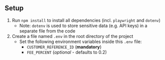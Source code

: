 ## Setup
1. Run `npm install` to install all dependencies (incl. `playwright` and `dotenv`)
    * Note: `dotenv` is used to store sensitive data (e.g. API keys) in a separate file from the code
1. Create a file named `.env` in the root directory of the project
    * Set the following environment variables inside this `.env` file:
        * `CUSTOMER_REFERENCE_ID` (**mandatory**)
        * `FEE_PERCENT` (*optional* - defaults to 0.2)
